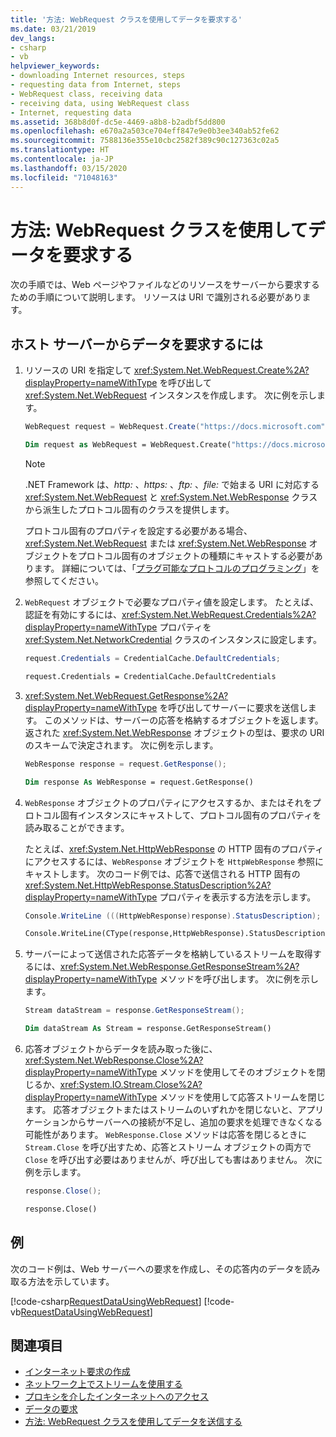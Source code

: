 ```yaml
---
title: '方法: WebRequest クラスを使用してデータを要求する'
ms.date: 03/21/2019
dev_langs:
- csharp
- vb
helpviewer_keywords:
- downloading Internet resources, steps
- requesting data from Internet, steps
- WebRequest class, receiving data
- receiving data, using WebRequest class
- Internet, requesting data
ms.assetid: 368b8d0f-dc5e-4469-a8b8-b2adbf5dd800
ms.openlocfilehash: e670a2a503ce704eff847e9e0b3ee340ab52fe62
ms.sourcegitcommit: 7588136e355e10cbc2582f389c90c127363c02a5
ms.translationtype: HT
ms.contentlocale: ja-JP
ms.lasthandoff: 03/15/2020
ms.locfileid: "71048163"
---
```

# <a name="how-to-request-data-by-using-the-webrequest-class"></a>方法: WebRequest クラスを使用してデータを要求する

次の手順では、Web ページやファイルなどのリソースをサーバーから要求するための手順について説明します。 リソースは URI で識別される必要があります。

## <a name="to-request-data-from-a-host-server"></a>ホスト サーバーからデータを要求するには

1. リソースの URI を指定して <xref:System.Net.WebRequest.Create%2A?displayProperty=nameWithType> を呼び出して <xref:System.Net.WebRequest> インスタンスを作成します。 次に例を示します。

    ```csharp
    WebRequest request = WebRequest.Create("https://docs.microsoft.com");
    ```

    ```vb
    Dim request as WebRequest = WebRequest.Create("https://docs.microsoft.com")
    ```

    > [!NOTE]
    > .NET Framework は、*http:* 、*https:* 、*ftp:* 、*file:* で始まる URI に対応する <xref:System.Net.WebRequest> と <xref:System.Net.WebResponse> クラスから派生したプロトコル固有のクラスを提供します。

    プロトコル固有のプロパティを設定する必要がある場合、<xref:System.Net.WebRequest> または <xref:System.Net.WebResponse> オブジェクトをプロトコル固有のオブジェクトの種類にキャストする必要があります。 詳細については、「[プラグ可能なプロトコルのプログラミング](programming-pluggable-protocols.md)」を参照してください。

2. `WebRequest` オブジェクトで必要なプロパティ値を設定します。 たとえば、認証を有効にするには、<xref:System.Net.WebRequest.Credentials%2A?displayProperty=nameWithType> プロパティを <xref:System.Net.NetworkCredential> クラスのインスタンスに設定します。

    ```csharp
    request.Credentials = CredentialCache.DefaultCredentials;
    ```

    ```vb
    request.Credentials = CredentialCache.DefaultCredentials
    ```

3. <xref:System.Net.WebRequest.GetResponse%2A?displayProperty=nameWithType> を呼び出してサーバーに要求を送信します。 このメソッドは、サーバーの応答を格納するオブジェクトを返します。 返された <xref:System.Net.WebResponse> オブジェクトの型は、要求の URI のスキームで決定されます。 次に例を示します。

    ```csharp
    WebResponse response = request.GetResponse();
    ```

    ```vb
    Dim response As WebResponse = request.GetResponse()
    ```

4. `WebResponse` オブジェクトのプロパティにアクセスするか、またはそれをプロトコル固有インスタンスにキャストして、プロトコル固有のプロパティを読み取ることができます。

    たとえば、<xref:System.Net.HttpWebResponse> の HTTP 固有のプロパティにアクセスするには、`WebResponse` オブジェクトを `HttpWebResponse` 参照にキャストします。 次のコード例では、応答で送信される HTTP 固有の <xref:System.Net.HttpWebResponse.StatusDescription%2A?displayProperty=nameWithType> プロパティを表示する方法を示します。

    ```csharp
    Console.WriteLine (((HttpWebResponse)response).StatusDescription);
    ```

    ```vb
    Console.WriteLine(CType(response,HttpWebResponse).StatusDescription)
    ```

5. サーバーによって送信された応答データを格納しているストリームを取得するには、<xref:System.Net.WebResponse.GetResponseStream%2A?displayProperty=nameWithType> メソッドを呼び出します。 次に例を示します。

    ```csharp
    Stream dataStream = response.GetResponseStream();
    ```

    ```vb
    Dim dataStream As Stream = response.GetResponseStream()
    ```

6. 応答オブジェクトからデータを読み取った後に、<xref:System.Net.WebResponse.Close%2A?displayProperty=nameWithType> メソッドを使用してそのオブジェクトを閉じるか、<xref:System.IO.Stream.Close%2A?displayProperty=nameWithType> メソッドを使用して応答ストリームを閉じます。 応答オブジェクトまたはストリームのいずれかを閉じないと、アプリケーションからサーバーへの接続が不足し、追加の要求を処理できなくなる可能性があります。 `WebResponse.Close` メソッドは応答を閉じるときに `Stream.Close` を呼び出すため、応答とストリーム オブジェクトの両方で `Close` を呼び出す必要はありませんが、呼び出しても害はありません。 次に例を示します。

    ```csharp
    response.Close();
    ```

    ```vb
    response.Close()
    ```

## <a name="example"></a>例

次のコード例は、Web サーバーへの要求を作成し、その応答内のデータを読み取る方法を示しています。

[!code-csharp[RequestDataUsingWebRequest](../../../samples/snippets/csharp/VS_Snippets_Network/RequestDataUsingWebRequest/cs/WebRequestGetExample.cs)]
[!code-vb[RequestDataUsingWebRequest](../../../samples/snippets/visualbasic/VS_Snippets_Network/RequestDataUsingWebRequest/vb/WebRequestGetExample.vb)]

## <a name="see-also"></a>関連項目

- [インターネット要求の作成](creating-internet-requests.md)
- [ネットワーク上でストリームを使用する](using-streams-on-the-network.md)
- [プロキシを介したインターネットへのアクセス](accessing-the-internet-through-a-proxy.md)
- [データの要求](requesting-data.md)
- [方法: WebRequest クラスを使用してデータを送信する](how-to-send-data-using-the-webrequest-class.md)
